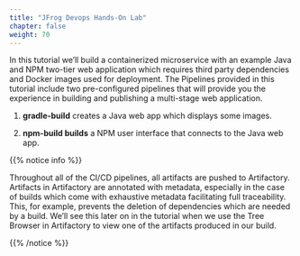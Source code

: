 ```yaml
---
title: "JFrog Devops Hands-On Lab"
chapter: false
weight: 70
---
```


In this tutorial we’ll build a containerized microservice with an example Java and NPM two-tier web application which requires third party dependencies and Docker images used for deployment.
The Pipelines provided in this tutorial include two pre-configured pipelines that will provide you the experience in building and publishing a multi-stage web application.

1. **gradle-build** creates a Java web app which displays some images.

2. **npm-build builds** a NPM user interface that connects to the Java web app.


{{% notice info %}}
<p style='text-align: left;'>
Throughout all of the CI/CD pipelines, all artifacts are pushed to Artifactory. Artifacts in Artifactory are annotated with metadata, especially in the case of builds which come with exhaustive metadata facilitating full traceability. This, for example, prevents the deletion of dependencies which are needed by a build. We’ll see this later on in the tutorial when we use the Tree Browser in Artifactory to view one of the artifacts produced in our build.
</p>
{{% /notice %}}




